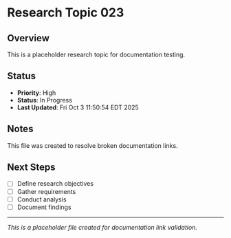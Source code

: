 # Research Topic 023

## Overview
This is a placeholder research topic for documentation testing.

## Status
- **Priority**: High
- **Status**: In Progress
- **Last Updated**: Fri Oct  3 11:50:54 EDT 2025

## Notes
This file was created to resolve broken documentation links.

## Next Steps
- [ ] Define research objectives
- [ ] Gather requirements
- [ ] Conduct analysis
- [ ] Document findings

---
*This is a placeholder file created for documentation link validation.*
